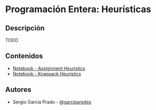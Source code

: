# Programación Entera: Heurísticas


## Descripción

TODO


## Contenidos

   * [Notebook - Assignment Heuristics](integer-programming-assignment-heuristics.ipynb)
   * [Notebook - Knapsack Heuristics](integer-programming-knapsack-heuristics.ipynb)


## Autores
    
   * Sergio García Prado - [@garciparedes](http://garciparedes.me)
